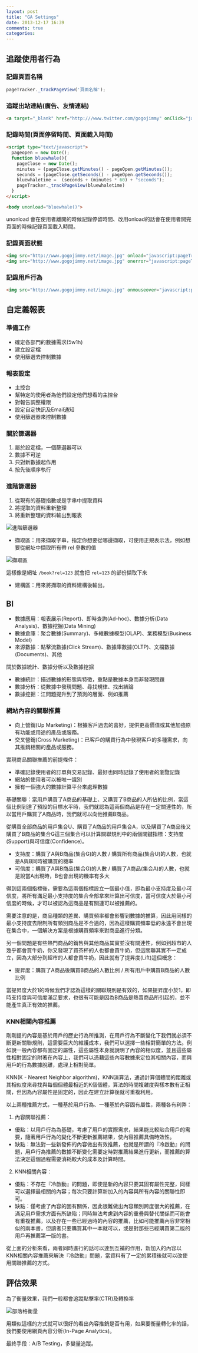```yaml
---
layout: post
title: "GA Settings"
date: 2013-12-17 16:39
comments: true
categories: 
---
```


## 追蹤使用者行為

### 記錄頁面名稱

``` javascript
pageTracker._trackPageView('頁面名稱');
```

### 追蹤出站連結(廣告、友情連結)

``` html
<a target="_blank" href="http:///www.twitter.com/gogojimmy" onClick="javascript:pageTracker._trackPageView('twitter')"></a>
```

### 記錄時間(頁面停留時間、頁面載入時間)

```html
<script type="text/javascript">
  pageopen = new Date();
  function bluewhale(){
    pageClose = new Date();
    minutes = (pageClose.getMinutes() - pageOpen.getMinutes());
    seconds = (pageClose.getSeconds() - pageOpen.getSeconds());
    bluewhaletime =  (seconds + (minutes * 60) + "seconds");
    pageTracker._trackPageView(bluewhaletime)
  }
</script>

<body unonload="bluewhale()">
```
unonload 會在使用者離開的時候記錄停留時間、改用onload的話會在使用者開完頁面的時候記錄頁面載入時間。

### 記錄頁面狀態

``` html
<img src="http://www.gogojimmy.net/image.jpg" onload="javascript:pageTracker._trackPageView('imageloaded');">
<img src="http://www.gogojimmy.net/image.jpg" onerror="javascript:pageTracker._trackPageView('imageerror');">
```

### 記錄用戶行為

```html
<img src="http://www.gogojimmy.net/image.jpg" onmouseover="javascript:pageTracker._trackPageView('mouseover');">
```

## 自定義報表

### 準備工作

* 確定各部門的數據需求(5w1h)
* 建立設定檔
* 使用篩選去控制數據

### 報表設定

* 主控台
* 幫特定的使用者為他們設定他們想看的主控台
* 對報告調整權限
* 設定自定快訊及Email通知
* 使用篩選器來控制數據

### 關於篩選器

1. 屬於設定檔，一個篩選器可以
2. 數據不可逆
3. 只對新數據起作用
4. 按先後順序執行

### 進階篩選器

1. 從現有的基礎指數或是字串中提取資料
2. 將提取的資料重新整理
3. 將重新整理的資料輸出到報表

![進階篩選器](https://www.dropbox.com/s/snvqarij8vsvoku/螢幕截圖%202013-12-17%2017.30.40.png)

* 擷取區：用來擷取字串，指定你想要從哪邊擷取，可使用正規表示法，例如想要從網址中擷取所有帶 rel 參數的值

![擷取區](https://www.dropbox.com/s/biyup7wpj6i50sp/螢幕截圖%202013-12-17%2017.36.47.png)

這樣像是網址 `/book?rel=123` 就會把 `rel=123` 的部份擷取下來

* 建構區：用來將擷取的資料建構後輸出，

## BI

* 數據應用：報表展示(Report)、即時查詢(Ad-hoc)、數據分析(Data Analysis)、數據挖掘(Data Mining)
* 數據倉庫：聚合數據(Summary)、多維數據模型(OLAP)、業務模型(Business Model)
* 來源數據：點擊流數據(Click Stream)、數據庫數據(OLTP)、文檔數據(Documents)、其他

關於數據統計、數據分析以及數據挖掘

* 數據統計：描述數據的形態與特徵，重點是數據本身而非發現問題
* 數據分析：從數據中發現問題、尋找規律、找出結論
* 數據挖掘：江問題提升到了預測的層面、例如推薦

### 網站內容的關聯推薦

* 向上營銷(Up Marketing)：根據客戶過去的喜好，提供更高價值或其他加強原有功能或用途的產品或服務。
* 交叉營銷(Cross Marketing)：已客戶的購買行為中發現客戶的多種需求，向其推銷相關的產品或服務。

實現商品關聯推薦的前提條件：

* 準確記錄使用者的訂單與交易記錄、最好也同時記錄了使用者的瀏覽記錄
* 網站的使用者可以被唯一識別
* 擁有一個強大的數據計算平台來處理數據

基礎關聯：當用戶購買了A商品的基礎上、又購買了B商品的人所佔的比例，當這個比例到達了預設的目標水平時，我們就認為這兩個商品是存在一定關連性的，所以當用戶購買了A商品時，我們就可以向他推薦B商品。

從購買全部商品的用戶集合U、購買了A商品的用戶集合A，以及購買了A商品後又購買了B商品的集合G這三個集合可以計算關聯規則中的兩個關鍵指標：支持度(Support)與可信度(Confidence)。

* 支持度：購買了A與B商品(集合G)的人數 / 購買所有商品(集合U)的人數，也就是A與B同時被購買的機率
* 可信度：購買了A與B商品(集合G)的人數 / 購買了A商品(集合A)的人數，也就是說當A出現時，B也會出現的機率有多大

得到這兩個指標後，需要為這兩個指標設立一個最小值，即為最小支持度及最小可信度，將所有滿足最小支持度的集合全部拿來計算出可信度，當可信度大於最小可信度的時候，才可以被認為這商品是有關連可以被推薦的。

需要注意的是，商品種類的差異、購買頻率都會影響到數據的推算，因此用同樣的最小支持度去限制所有類別商品是不合適的，因為這樣購買頻率低的永遠不會出現在集合中，一個解決方案是根據購買頻率來對商品進行分類。

另一個問題是有些熱門商品的銷售與其他商品其實並沒有關連性，例如到超市的人幾乎都會買牛奶，你又發現了買茶杯的人也都會買牛奶，但這關聯其實不一定成立，因為大部分到超市的人都會買牛奶，因此就有了提昇度(Lift)這個概念：

* 提昇度：購買了A商品後購買B商品的人數比例 / 所有用戶中購買B商品的人數比例

當提昇度大於1的時候我們才認為這樣的關聯規則是有效的，如果提昇度小於1，即時支持度與可信度滿足要求，也很有可能是因為B商品是熱賣商品所引起的，並不能產生真正有效的推薦。

### KNN相關內容推薦

剛剛提的內容是基於用戶的歷史行為所推測，在用戶行為不斷變化下我們就必須不斷更新關聯規則，這需要巨大的維護成本，我們可以選擇一些相對簡單的方法。例如說一般內容都有固定的屬性，這些屬性本身就說明了內容的相似度，並且這些屬性相對固定的附著在內容上，我們可以憑藉這些內容數據來定位其相關內容，而與用戶的行為數據脫離，處理上相對簡單。

KNN(K - Nearest Neighbor algorithm)，KNN演算法，通過計算個體間的距離或其相似度來尋找與每個個體最相近的K個個體，算法的時間複雜度與樣本數有正相關，但因為內容屬性是固定的，因此在建立計算後就可重複利用。

以上兩種推薦方式，一種基於用戶行為、一種基於內容固有屬性，兩種各有利弊：

1. 內容關聯推薦：

* 優點：以用戶行為為基礎，考慮了用戶的實際需求，結果能比較貼合用戶的需要，隨著用戶行為的變化不斷更新推薦結果，使內容推薦具備時效性。
* 缺點：無法對一些新發佈的內容做出有效推薦，也就是所謂的『冷啟動』的問題，用戶行為推薦的數據不斷變化需要定時對推薦結果進行更新，而推薦的算法決定這個過程需要消耗較大的成本及計算時間。

2. KNN相關內容：

* 優點：不存在『冷啟動』的問題，即使是新的內容只要其固有屬性完整，同樣可以選擇最相關的內容；每次只要計算新加入的內容與所有內容的關聯性即可。
* 缺點：僅考慮了內容的固有關係，因此很難做出內容類別跨度很大的推薦，在滿足用戶需求方面有所缺陷；同時無法考慮到內容的重疊與替代關係而可能會有重複推薦，以及存在一些已經過時的內容的推薦，比如可能推薦內容非常相似的兩本書，但讀者只要購買其中一本就可以，或是對那些已經購買第二版的用戶再推薦第一版的書。

從上面的分析來看，兩者同時進行的話可以達到互補的作用，新加入的內容以KNN相關內容推薦來解決『冷啟動』問題，當資料有了一定的累積後就可以改使用關聯推薦的方式。

## 評估效果

為了衡量效果，我們一般都會追蹤點擊率(CTR)及轉換率

![部落格衡量](https://www.dropbox.com/s/3xx2tk2ki0xekb6/螢幕截圖%202013-12-17%2018.50.01.png)

用類似這樣的方式就可以很好的看出內容推銷是否有用，如果要衡量轉化率的話，我們要使用網頁內容分析(In-Page Analytics)。

最終手段：A/B Testing，多變量追蹤。
